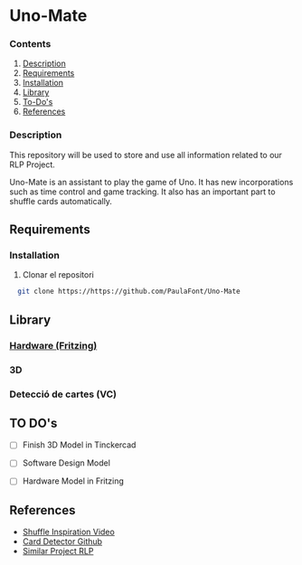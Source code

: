 # Uno-Mate
### Contents

1. [Description](#description)
2. [Requirements](#requirements)
3. [Installation](#installation)
4. [Library](#library)
5. [To-Do's](#to-dos)
6. [References](#references)


### Description
This repository will be used to store and use all information related to our RLP Project.

Uno-Mate is an assistant to play the game of Uno. It has new incorporations such as time control and game tracking. 
It also has an important part to shuffle cards automatically.



## Requirements
### Installation

1. Clonar el repositori

```bash
  git clone https://https://github.com/PaulaFont/Uno-Mate
```

## Library

### [Hardware (Fritzing)](https://github.com/PaulaFont/Uno-Mate/Fritzing)


### 3D


### Detecció de cartes (VC)


## TO DO's
- [ ] Finish 3D Model in Tinckercad
- [ ] Software Design Model
- [ ] Hardware Model in Fritzing


## References
- [Shuffle Inspiration Video](https://www.youtube.com/watch?v=kTARmpW6t8g)
- [Card Detector Github](https://github.com/EdjeElectronics/OpenCV-Playing-Card-Detector)
- [Similar Project RLP](https://rlpengineeringschooluab2023.wordpress.com/2023/06/06/slapbot/)
